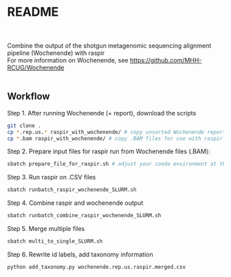 
# README <br><br>
Combine the output of the shotgun metagenomic sequencing alignment pipeline (Wochenende) with raspir <br>
For more information on Wochenende, see https://github.com/MHH-RCUG/Wochenende <br><br>


## Workflow 
Step 1. After running Wochenende (+ report), download the scripts
```bash
git clone .
cp *.rep.us.* raspir_with_wochenende/ # copy unsorted Wochenende reporting files to the new directory
cp *.bam raspir_with_wochenende/ # copy .BAM files for use with raspir 
```

Step 2. Prepare input files for raspir run from Wochenende files (.BAM):
```bash
sbatch prepare_file_for_raspir.sh # adjust your conda environment at the top of the script
```

Step 3. Run raspir on .CSV files
```bash
sbatch runbatch_raspir_wochenende_SLURM.sh
```

Step 4. Combine raspir and wochenende output
```bash
sbatch runbatch_combine_raspir_wochenende_SLURM.sh
```

Step 5. Merge multiple files
```bash
sbatch multi_to_single_SLURM.sh
```

Step 6. Rewrite id labels, add taxonomy information
```bash
python add_taxonomy.py wochenende.rep.us.raspir.merged.csv
```
